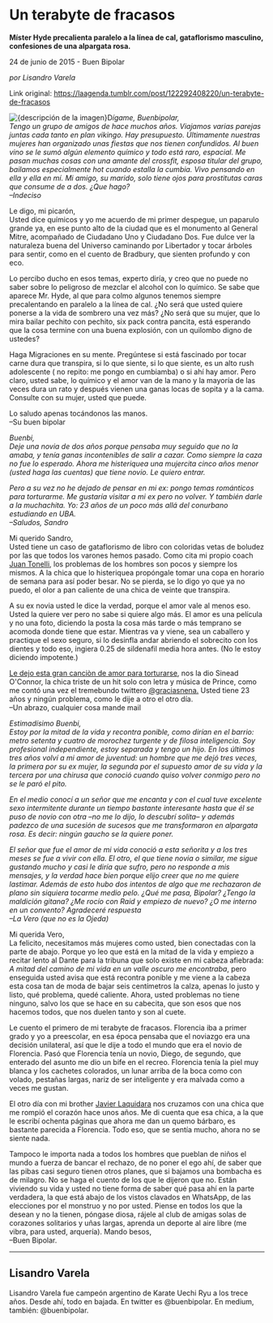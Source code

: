 # Un terabyte de fracasos

**Míster Hyde precalienta paralelo a la línea de cal, gataflorismo masculino, confesiones de una alpargata rosa.**

24 de junio de 2015 - Buen Bipolar

_por Lisandro Varela_

Link original: https://laagenda.tumblr.com/post/122292408220/un-terabyte-de-fracasos

![{descripción de la imagen}](https://64.media.tumblr.com/f5183e7bf8bb3861c4cce5bc074333a6/tumblr_inline_pb16r8mBPJ1t6q87u_500.jpg)D*ígame, Buenbipolar,  
Tengo un grupo de amigos de hace muchos años. Viajamos varias parejas juntas cada tanto en plan vikingo. Hay presupuesto. Últimamente nuestras mujeres han organizado unas fiestas que nos tienen confundidos. Al buen vino se le sumó algún elemento químico y todo está raro, espacial. Me pasan muchas cosas con una amante del crossfit, esposa titular del grupo, bailamos especialmente hot cuando estalla la cumbia. Vivo pensando en ella y ella en mí. Mi amigo, su marido, solo tiene ojos para prostitutas caras que consume de a dos. ¿Que hago?  
–Indeciso*

Le digo, mi picarón,  
Usted dice químicos y yo me acuerdo de mi primer despegue, un paparulo grande ya, en ese punto alto de la ciudad que es el monumento al General Mitre, acompañado de Ciudadano Uno y Ciudadano Dos. Fue dulce ver la naturaleza buena del Universo caminando por Libertador y tocar árboles para sentir, como en el cuento de Bradbury, que sienten profundo y con eco.

Lo percibo ducho en esos temas, experto diría, y creo que no puede no saber sobre lo peligroso de mezclar el alcohol con lo químico. Se sabe que aparece Mr. Hyde, al que para colmo algunos tenemos siempre precalentando en paralelo a la línea de cal. ¿No será que usted quiere ponerse a la vida de sombrero una vez más? ¿No será que su mujer, que lo mira bailar pechito con pechito, six pack contra pancita, está esperando que la cosa termine con una buena explosión, con un quilombo digno de ustedes?

Haga Migraciones en su mente. Pregúntese si está fascinado por tocar carne dura que transpira, si lo que siente, si lo que siente, es un alto rush adolescente ( no repito: me pongo en cumbiamba) o si ahí hay amor. Pero claro, usted sabe, lo químico y el amor van de la mano y la mayoría de las veces dura un rato y después vienen una ganas locas de sopita y a la cama. Consulte con su mujer, usted que puede.

Lo saludo apenas tocándonos las manos.  
–Su buen bipolar

*Buenbi,  
Deje una novia de dos años porque pensaba muy seguido que no la amaba, y tenía ganas incontenibles de salir a cazar. Como siempre la caza no fue lo esperado. Ahora me histeriquea una mujercita cinco años menor (usted haga las cuentas) que tiene novio. Le quiero entrar.*

*Pero a su vez no he dejado de pensar en mi ex: pongo temas románticos para torturarme. Me gustaría visitar a mi ex pero no volver. Y también darle a la muchachita. Yo: 23 años de un poco más allá del conurbano estudiando en UBA.  
–Saludos, Sandro*

Mi querido Sandro,  
Usted tiene un caso de gataflorismo de libro con coloridas vetas de boludez por las que todos los varones hemos pasado. Como cita mi propio coach [Juan Tonelli](http://www.juantonelli.com/), los problemas de los hombres son pocos y siempre los mismos. A la chica que lo histeriquea propóngale tomar una copa en horario de semana para así poder besar. No se pierda, se lo digo yo que ya no puedo, el olor a pan caliente de una chica de veinte que transpira.

A su ex novia usted le dice la verdad, porque el amor vale al menos eso. Usted la quiere ver pero no sabe si quiere algo más. El amor es una película y no una foto, diciendo la posta la cosa más tarde o más temprano se acomoda donde tiene que estar. Mientras va y viene, sea un caballero y practique el sexo seguro, si lo desinfla andar abriendo el sobrecito con los dientes y todo eso, ingiera 0.25 de sildenafil media hora antes. (No le estoy diciendo impotente.)

[Le dejo esta gran canciòn de amor para torturarse](https://www.youtube.com/watch?v=edmtAuifd-o), nos la dio Sinead O'Connor, la chica triste de un hit solo con letra y música de Prince, como me contó una vez el tremebundo twittero [@graciasnena.](https://twitter.com/graciasnena) Usted tiene 23 años y ningún problema, como le dije a otro el otro día.  
–Un abrazo, cualquier cosa mande mail

*Estimadísimo Buenbi,  
Estoy por la mitad de la vida y recontra ponible, como dirían en el barrio: metro setenta y cuatro de morochez turgente y de filosa inteligencia. Soy profesional independiente, estoy separada y tengo un hijo. En los últimos tres años volví a mi amor de juventud: un hombre que me dejó tres veces, la primera por su ex mujer, la segunda por el supuesto amor de su vida y la tercera por una chirusa que conoció cuando quiso volver conmigo pero no se le paró el pito.*

*En el medio conocí a un señor que me encanta y con el cual tuve excelente sexo intermitente durante un tiempo bastante interesante hasta que él se puso de novio con otra –no me lo dijo, lo descubrí solita– y además padezco de una sucesión de sucesos que me transformaron en alpargata rosa. Es decir: ningún gaucho se la quiere poner.*

*El señor que fue el amor de mi vida conoció a esta señorita y a los tres meses se fue a vivir con ella. El otro, el que tiene novia o similar, me sigue gustando mucho y casi le diría que sufro, pero no responde a mis mensajes, y la verdad hace bien porque elijo creer que no me quiere lastimar. Además de esto hubo dos intentos de algo que me rechazaron de plano sin siquiera tocarme medio pelo. ¿Qué me pasa, Bipolar? ¿Tengo la maldición gitana? ¿Me rocío con Raid y empiezo de nuevo? ¿O me interno en un convento? Agradeceré respuesta  
–La Vero (que no es la Ojeda)*

Mi querida Vero,  
La felicito, necesitamos más mujeres como usted, bien conectadas con la parte de abajo. Porque yo leo que está en la mitad de la vida y empiezo a recitar lento al Dante para la tribuna que solo existe en mi cabeza afiebrada: *A mitad del camino de mi vida en un valle oscuro me encontraba*, pero enseguida usted avisa que está recontra ponible y me viene a la cabeza esta cosa tan de moda de bajar seis centímetros la calza, apenas lo justo y listo, qué problema, quedé caliente. Ahora, usted problemas no tiene ninguno, salvo los que se hace en su cabecita, que son esos que nos hacemos todos, que nos duelen tanto y son al cuete.

Le cuento el primero de mi terabyte de fracasos. Florencia iba a primer grado y yo a preescolar, en esa época pensaba que el noviazgo era una decisión unilateral, así que le dije a todo el mundo que era el novio de Florencia. Pasó que Florencia tenía un novio, Diego, de segundo, que enterado del asunto me dio un bife en el recreo. Florencia tenía la piel muy blanca y los cachetes colorados, un lunar arriba de la boca como con volado, pestañas largas, nariz de ser inteligente y era malvada como a veces me gustan.

El otro día con mi brother [Javier Laquidara](https://twitter.com/javierlaqui) nos cruzamos con una chica que me rompió el corazón hace unos años. Me di cuenta que esa chica, a la que le escribí ochenta páginas que ahora me dan un quemo bárbaro, es bastante parecida a Florencia. Todo eso, que se sentía mucho, ahora no se siente nada. 

Tampoco le importa nada a todos los hombres que pueblan de niños el mundo a fuerza de bancar el rechazo, de no poner el ego ahí, de saber que las pibas casi seguro tienen otros planes, que si bajamos una bombacha es de milagro. No se haga el cuento de los que le dijeron que no. Están viviendo su vida y usted no tiene forma de saber qué pasa ahí en la parte verdadera, la que está abajo de los vistos clavados en WhatsApp, de las elecciones por el monstruo y no por usted. Piense en todos los que la desean y no la tienen, póngase diosa, rájele al club de amigas solas de corazones solitarios y uñas largas, aprenda un deporte al aire libre (me vibra, para usted, arquería). Mando besos,  
–Buen Bipolar.

  




---

 Lisandro Varela
----------------

Lisandro Varela fue campeón argentino de Karate Uechi Ryu a los trece años. Desde ahí, todo en bajada. En twitter es @buenbipolar. En medium, también: @buenbipolar.


